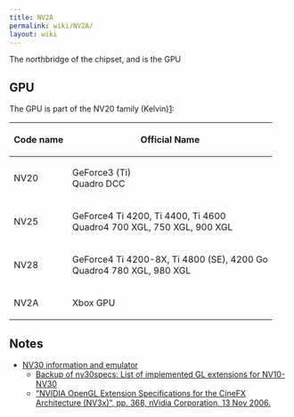 ```yaml
---
title: NV2A
permalink: wiki/NV2A/
layout: wiki
---
```


The northbridge of the chipset, and is the GPU

GPU
---

The GPU is part of the NV20 family
(Kelvin)[1](https://nouveau.freedesktop.org/wiki/CodeNames/):

<table>
<thead>
<tr class="header">
<th><p>Code name</p></th>
<th><p>Official Name</p></th>
</tr>
</thead>
<tbody>
<tr class="odd">
<td><p>NV20</p></td>
<td><p>GeForce3 (Ti)<br />
Quadro DCC</p></td>
</tr>
<tr class="even">
<td><p>NV25</p></td>
<td><p>GeForce4 Ti 4200, Ti 4400, Ti 4600<br />
Quadro4 700 XGL, 750 XGL, 900 XGL</p></td>
</tr>
<tr class="odd">
<td><p>NV28</p></td>
<td><p>GeForce4 Ti 4200-8X, Ti 4800 (SE), 4200 Go<br />
Quadro4 780 XGL, 980 XGL</p></td>
</tr>
<tr class="even">
<td><p>NV2A</p></td>
<td><p>Xbox GPU</p></td>
</tr>
</tbody>
</table>

Notes
-----

-   [NV30 information and
    emulator](https://web-beta.archive.org/web/20030207073141/http://developer.nvidia.com:80/view.asp?IO=nv30_emulation)
    -   [Backup of nv30specs: List of implemented GL extensions for
        NV10-NV30](https://web.archive.org/web/20070105072020/http://www.cs.virginia.edu/~gfx/Courses/2002/RealTime.fall.02/Cg/nv30specs.pdf)
    -   [“NVIDIA OpenGL Extension Specifications for the CineFX
        Architecture (NV3x)”, pp. 368, nVidia Corporation, 13
        Nov 2006.](https://developer.download.nvidia.com/opengl/specs/nv30specs.pdf)


